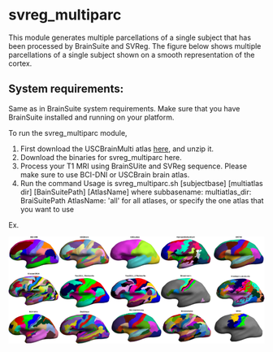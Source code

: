 # svreg_multiparc
This module generates multiple parcellations of a single subject that has been processed by BrainSuite and SVReg. The figure below shows multiple parcellations of a single subject shown on a smooth representation of the cortex.

## System requirements: 
Same as in BrainSuite system requirements. Make sure that you have BrainSuite installed and running on your platform.

To run the svreg_multiparc module, 
1. First download the USCBrainMulti atlas [here](https://drive.google.com/file/d/1YpQH8rQA0v2lNFXR-XdWPIfmleO_095-/view?usp=sharing), and unzip it.
2. Download the binaries for svreg_multiparc here.
3. Process your T1 MRI using BrainSUite and SVReg sequence. Please make sure to use BCI-DNI or USCBrain brain atlas. 
4. Run the command Usage is svreg_multiparc.sh [subjectbase] [multiatlas dir] [BainSuitePath] [AtlasName]
where 
subbasename:
multiatlas_dir:
BraiSuitePath
AtlasName: 'all' for all atlases, or specify the one atlas that you want to use

Ex. 








![multiparc](multiparc.png)

